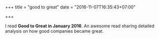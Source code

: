 +++
title = "good to great"
date = "2016-11-07T16:35:43+07:00"

+++

I read **Good to Great in January 2016**. An awesome read sharing detailed analysis on how good companies became great.